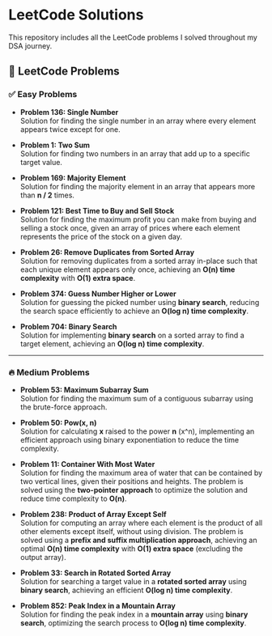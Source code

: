   # LeetCode Solutions

  This repository includes all the LeetCode problems I solved throughout my DSA journey.

  ## 🎯 LeetCode Problems

  ### ✅ Easy Problems
  - **Problem 136: Single Number**  
    Solution for finding the single number in an array where every element appears twice except for one.

  - **Problem 1: Two Sum**  
    Solution for finding two numbers in an array that add up to a specific target value.

  - **Problem 169: Majority Element**  
    Solution for finding the majority element in an array that appears more than **n / 2** times.

  - **Problem 121: Best Time to Buy and Sell Stock**  
    Solution for finding the maximum profit you can make from buying and selling a stock once, given an array of prices where each element represents the price of the stock on a given day.

  - **Problem 26: Remove Duplicates from Sorted Array**  
    Solution for removing duplicates from a sorted array in-place such that each unique element appears only once, achieving an **O(n) time complexity** with **O(1) extra space**.

  - **Problem 374: Guess Number Higher or Lower**  
    Solution for guessing the picked number using **binary search**, reducing the search space efficiently to achieve an **O(log n) time complexity**.

  - **Problem 704: Binary Search**  
    Solution for implementing **binary search** on a sorted array to find a target element, achieving an **O(log n) time complexity**.

  ---

  ### 🔥 Medium Problems
  - **Problem 53: Maximum Subarray Sum**  
    Solution for finding the maximum sum of a contiguous subarray using the brute-force approach.

  - **Problem 50: Pow(x, n)**  
    Solution for calculating **x** raised to the power **n** (x^n), implementing an efficient approach using binary exponentiation to reduce the time complexity.

  - **Problem 11: Container With Most Water**  
    Solution for finding the maximum area of water that can be contained by two vertical lines, given their positions and heights. The problem is solved using the **two-pointer approach** to optimize the solution and reduce time complexity to **O(n)**.

  - **Problem 238: Product of Array Except Self**  
    Solution for computing an array where each element is the product of all other elements except itself, without using division. The problem is solved using a **prefix and suffix multiplication approach**, achieving an optimal **O(n) time complexity** with **O(1) extra space** (excluding the output array).

  - **Problem 33: Search in Rotated Sorted Array**  
    Solution for searching a target value in a **rotated sorted array** using **binary search**, achieving an efficient **O(log n) time complexity**.

  - **Problem 852: Peak Index in a Mountain Array**  
    Solution for finding the peak index in a **mountain array** using **binary search**, optimizing the search process to **O(log n) time complexity**.
